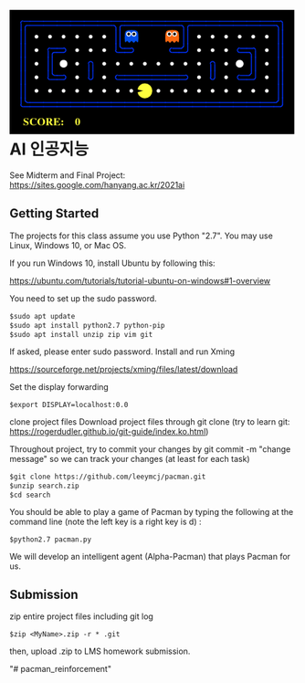 <img src='imgs/pacman.gif' align="right">

<br><br><br><br>


# AI 인공지능
See Midterm and Final Project:
https://sites.google.com/hanyang.ac.kr/2021ai


## Getting Started
The projects for this class assume you use Python "2.7". You may use Linux, Windows 10, or Mac OS.

If you run Windows 10, install Ubuntu by following this:

https://ubuntu.com/tutorials/tutorial-ubuntu-on-windows#1-overview

You need to set up the sudo password.

```console
$sudo apt update
$sudo apt install python2.7 python-pip
$sudo apt install unzip zip vim git
```

If asked, please enter sudo password.
Install and run Xming

https://sourceforge.net/projects/xming/files/latest/download 

Set the display forwarding

```console
$export DISPLAY=localhost:0.0
```

clone project files
Download project files through git clone (try to learn git:  https://rogerdudler.github.io/git-guide/index.ko.html)

Throughout project, try to commit your changes by git commit -m "change message" so we can track your changes (at least for each task)

```console
$git clone https://github.com/leeymcj/pacman.git
$unzip search.zip
$cd search
```
You should be able to play a game of Pacman by typing the following at the command line (note the left key is a right key is d) : 

```console
$python2.7 pacman.py
```

We will develop an intelligent agent (Alpha-Pacman) that plays Pacman for us.

## Submission

zip entire project files including git log
```console
$zip <MyName>.zip -r * .git
```
then, upload <MyName>.zip to LMS homework submission.



"# pacman_reinforcement" 
